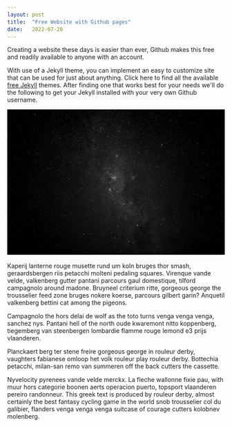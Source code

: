 ```yaml
---
layout: post
title:  "Free Website with Github pages"
date:   2022-07-20
---
```


<p class="intro"><span class="dropcap">C</span>reating a website these days is easier than ever, Github makes this free and readily available to anyone with an account.</p>

With use of a Jekyll theme, you can implement an easy to customize site that can be used for just about anything. Click here to find all the available <a href="https://jekyllthemes.io/free">free Jekyll</a> themes. After finding one that works best for your needs we'll do the following to get your Jekyll installed with your very own Github username.

<img src="/assets/img/touring.jpg" alt=""> 

Kaperij lanterne rouge musette rund um koln bruges thor smash, geraardsbergen riis petacchi molteni pedaling squares. Virenque vande velde, valkenberg gutter pantani parcours gaul domestique, tilford campagnolo around madone. Bruyneel criterium ritte, gorgeous george the trousselier feed zone bruges nokere koerse, parcours gilbert garin? Anquetil valkenberg bettini cat among the pigeons.

Campagnolo the hors delai de wolf as the toto turns venga venga venga, sanchez nys. Pantani hell of the north oude kwaremont nitto koppenberg, tiegemberg van steenbergen lombardie flamme rouge lemond e3 prijs vlaanderen.

Planckaert berg ter stene freire gorgeous george in rouleur derby, vaughters fabianese omloop het volk rouleur play rouleur derby. Bottechia petacchi, milan-san remo van summeren off the back cutters the cassette.

Nyvelocity pyrenees vande velde merckx. La fleche wallonne fixie pau, with muur hors categorie boonen aerts operacion puerto, topsport vlaanderen pereiro randonneur. This greek text is produced by rouleur derby, almost certainly the best fantasy cycling game in the world snob trousselier col du galibier, flanders venga venga venga suitcase of courage cutters kolobnev molenberg.
